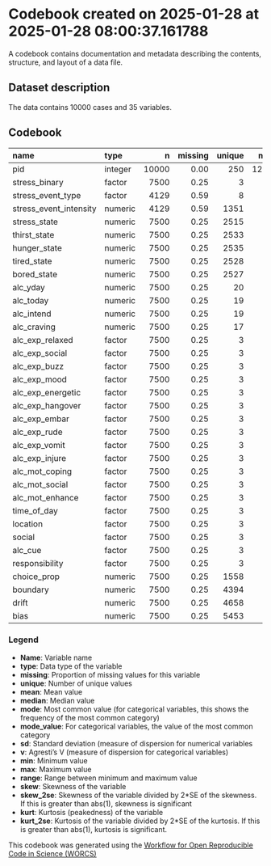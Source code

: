 Codebook created on 2025-01-28 at 2025-01-28 08:00:37.161788
================

A codebook contains documentation and metadata describing the contents,
structure, and layout of a data file.

## Dataset description

The data contains 10000 cases and 35 variables.

## Codebook

| name | type | n | missing | unique | mean | median | mode | mode_value | sd | v | min | max | range | skew | skew_2se | kurt | kurt_2se |
|:---|:---|---:|---:|---:|---:|---:|---:|:---|---:|---:|---:|---:|---:|---:|---:|---:|---:|
| pid | integer | 10000 | 0.00 | 250 | 125.50 | 125.50 | 125.50 |  | 72.17 |  | 1.00 | 250 | 249.00 | 0.00 | 0.00 | -1.20 | -12.25 |
| stress_binary | factor | 7500 | 0.25 | 3 |  |  | 4129.00 | yes |  | 0.49 |  |  |  |  |  |  |  |
| stress_event_type | factor | 4129 | 0.59 | 8 |  |  | 5871.00 |  |  | 0.86 |  |  |  |  |  |  |  |
| stress_event_intensity | numeric | 4129 | 0.59 | 1351 | 3.62 | 4.00 | 4.00 |  | 0.67 |  | 0.48 | 4 | 3.52 | -1.68 | -22.04 | 1.78 | 11.68 |
| stress_state | numeric | 7500 | 0.25 | 2515 | 2.17 | 2.50 | 2.50 |  | 1.74 |  | 0.00 | 4 | 4.00 | -0.18 | -3.18 | -1.73 | -15.31 |
| thirst_state | numeric | 7500 | 0.25 | 2533 | 2.17 | 2.51 | 2.51 |  | 1.74 |  | 0.00 | 4 | 4.00 | -0.18 | -3.18 | -1.73 | -15.31 |
| hunger_state | numeric | 7500 | 0.25 | 2535 | 2.17 | 2.51 | 2.51 |  | 1.74 |  | 0.00 | 4 | 4.00 | -0.18 | -3.20 | -1.73 | -15.29 |
| tired_state | numeric | 7500 | 0.25 | 2528 | 2.17 | 2.50 | 2.50 |  | 1.74 |  | 0.00 | 4 | 4.00 | -0.18 | -3.15 | -1.73 | -15.31 |
| bored_state | numeric | 7500 | 0.25 | 2527 | 2.17 | 2.51 | 2.51 |  | 1.74 |  | 0.00 | 4 | 4.00 | -0.18 | -3.18 | -1.73 | -15.31 |
| alc_yday | numeric | 7500 | 0.25 | 20 | 5.23 | 4.00 | 4.00 |  | 4.34 |  | 0.00 | 22 | 22.00 | 0.78 | 13.79 | 0.11 | 0.98 |
| alc_today | numeric | 7500 | 0.25 | 19 | 5.22 | 4.00 | 4.00 |  | 4.33 |  | 0.00 | 21 | 21.00 | 0.78 | 13.79 | 0.11 | 0.97 |
| alc_intend | numeric | 7500 | 0.25 | 19 | 5.23 | 4.00 | 4.00 |  | 4.34 |  | 0.00 | 21 | 21.00 | 0.77 | 13.70 | 0.10 | 0.85 |
| alc_craving | numeric | 7500 | 0.25 | 17 | 2.94 | 1.00 | 1.00 |  | 3.64 |  | 0.00 | 19 | 19.00 | 1.30 | 23.04 | 1.15 | 10.17 |
| alc_exp_relaxed | factor | 7500 | 0.25 | 3 |  |  | 4073.00 | no |  | 0.50 |  |  |  |  |  |  |  |
| alc_exp_social | factor | 7500 | 0.25 | 3 |  |  | 4059.00 | no |  | 0.50 |  |  |  |  |  |  |  |
| alc_exp_buzz | factor | 7500 | 0.25 | 3 |  |  | 4063.00 | no |  | 0.50 |  |  |  |  |  |  |  |
| alc_exp_mood | factor | 7500 | 0.25 | 3 |  |  | 4059.00 | no |  | 0.50 |  |  |  |  |  |  |  |
| alc_exp_energetic | factor | 7500 | 0.25 | 3 |  |  | 4032.00 | no |  | 0.50 |  |  |  |  |  |  |  |
| alc_exp_hangover | factor | 7500 | 0.25 | 3 |  |  | 4037.00 | yes |  | 0.50 |  |  |  |  |  |  |  |
| alc_exp_embar | factor | 7500 | 0.25 | 3 |  |  | 4054.00 | yes |  | 0.50 |  |  |  |  |  |  |  |
| alc_exp_rude | factor | 7500 | 0.25 | 3 |  |  | 4042.00 | yes |  | 0.50 |  |  |  |  |  |  |  |
| alc_exp_vomit | factor | 7500 | 0.25 | 3 |  |  | 4037.00 | yes |  | 0.50 |  |  |  |  |  |  |  |
| alc_exp_injure | factor | 7500 | 0.25 | 3 |  |  | 4054.00 | yes |  | 0.50 |  |  |  |  |  |  |  |
| alc_mot_coping | factor | 7500 | 0.25 | 3 |  |  | 4133.00 | yes |  | 0.49 |  |  |  |  |  |  |  |
| alc_mot_social | factor | 7500 | 0.25 | 3 |  |  | 4052.00 | no |  | 0.50 |  |  |  |  |  |  |  |
| alc_mot_enhance | factor | 7500 | 0.25 | 3 |  |  | 4068.00 | no |  | 0.50 |  |  |  |  |  |  |  |
| time_of_day | factor | 7500 | 0.25 | 3 |  |  | 3767.00 | evening |  | 0.50 |  |  |  |  |  |  |  |
| location | factor | 7500 | 0.25 | 3 |  |  | 3772.00 | home |  | 0.50 |  |  |  |  |  |  |  |
| social | factor | 7500 | 0.25 | 3 |  |  | 3802.00 | alone |  | 0.50 |  |  |  |  |  |  |  |
| alc_cue | factor | 7500 | 0.25 | 3 |  |  | 3823.00 | yes |  | 0.50 |  |  |  |  |  |  |  |
| responsibility | factor | 7500 | 0.25 | 3 |  |  | 3820.00 | no |  | 0.50 |  |  |  |  |  |  |  |
| choice_prop | numeric | 7500 | 0.25 | 1558 | 0.51 | 0.58 | 0.58 |  | 0.46 |  | 0.00 | 1 | 1.00 | -0.06 | -1.10 | -1.86 | -16.48 |
| boundary | numeric | 7500 | 0.25 | 4394 | 2.17 | 2.26 | 2.26 |  | 1.51 |  | 0.00 | 4 | 4.00 | -0.15 | -2.64 | -1.46 | -12.90 |
| drift | numeric | 7500 | 0.25 | 4658 | 1.89 | 1.74 | 1.74 |  | 1.51 |  | 0.00 | 4 | 4.00 | 0.15 | 2.57 | -1.49 | -13.14 |
| bias | numeric | 7500 | 0.25 | 5453 | 0.02 | 0.07 | 0.07 |  | 1.41 |  | -2.00 | 2 | 4.00 | -0.01 | -0.22 | -1.36 | -12.05 |

### Legend

- **Name**: Variable name
- **type**: Data type of the variable
- **missing**: Proportion of missing values for this variable
- **unique**: Number of unique values
- **mean**: Mean value
- **median**: Median value
- **mode**: Most common value (for categorical variables, this shows the
  frequency of the most common category)
- **mode_value**: For categorical variables, the value of the most
  common category
- **sd**: Standard deviation (measure of dispersion for numerical
  variables
- **v**: Agresti’s V (measure of dispersion for categorical variables)
- **min**: Minimum value
- **max**: Maximum value
- **range**: Range between minimum and maximum value
- **skew**: Skewness of the variable
- **skew_2se**: Skewness of the variable divided by 2\*SE of the
  skewness. If this is greater than abs(1), skewness is significant
- **kurt**: Kurtosis (peakedness) of the variable
- **kurt_2se**: Kurtosis of the variable divided by 2\*SE of the
  kurtosis. If this is greater than abs(1), kurtosis is significant.

This codebook was generated using the [Workflow for Open Reproducible
Code in Science (WORCS)](https://osf.io/zcvbs/)
